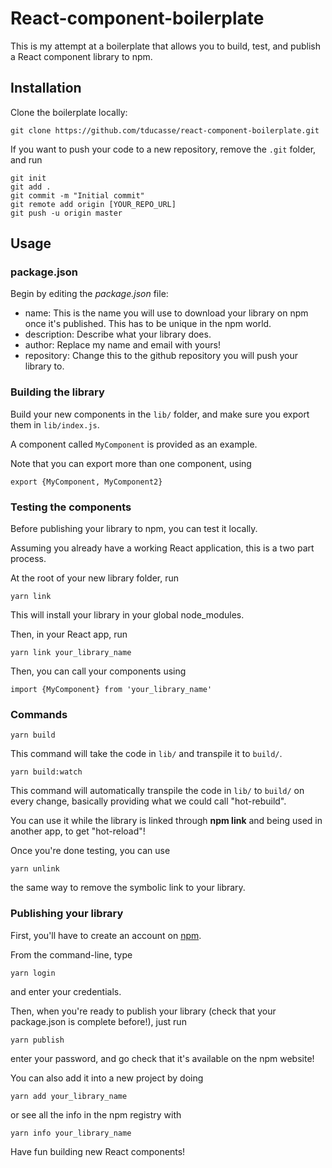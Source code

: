 # React-component-boilerplate

This is my attempt at a boilerplate that allows you to build, test, and publish a React component library to npm.

## Installation

Clone the boilerplate locally:

```
git clone https://github.com/tducasse/react-component-boilerplate.git
```

If you want to push your code to a new repository, remove the `.git` folder, and run 
```
git init
git add .
git commit -m "Initial commit"
git remote add origin [YOUR_REPO_URL]
git push -u origin master
```


## Usage

### package.json

Begin by editing the _package.json_ file:

* name: This is the name you will use to download your library on npm once it's published. This has to be unique in the npm world.
* description: Describe what your library does.
* author: Replace my name and email with yours!
* repository: Change this to the github repository you will push your library to.

### Building the library

Build your new components in the `lib/` folder, and make sure you export them in `lib/index.js`.

A component called `MyComponent` is provided as an example.

Note that you can export more than one component, using

```
export {MyComponent, MyComponent2}
```

### Testing the components

Before publishing your library to npm, you can test it locally.

Assuming you already have a working React application, this is a two part process.

At the root of your new library folder, run

```
yarn link
```

This will install your library in your global node_modules.

Then, in your React app, run

```
yarn link your_library_name
```

Then, you can call your components using

```
import {MyComponent} from 'your_library_name'
```

### Commands

```
yarn build
```

This command will take the code in `lib/` and transpile it to `build/`.

```
yarn build:watch
```

This command will automatically transpile the code in `lib/` to `build/` on every change, basically providing what we could call "hot-rebuild".

You can use it while the library is linked through **npm link** and being used in another app, to get "hot-reload"!

Once you're done testing, you can use
```
yarn unlink
```
the same way to remove the symbolic link to your library.

### Publishing your library

First, you'll have to create an account on [npm](https://www.npmjs.com/).

From the command-line, type
```
yarn login
```
and enter your credentials.

Then, when you're ready to publish your library (check that your package.json is complete before!), just run
```
yarn publish
```
enter your password, and go check that it's available on the npm website!

You can also add it into a new project by doing 
```
yarn add your_library_name
```
or see all the info in the npm registry with
```
yarn info your_library_name
```

Have fun building new React components!
